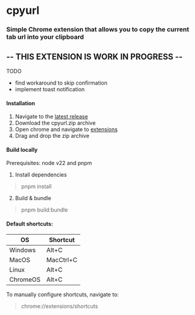 # cpyurl

### Simple Chrome extension that allows you to copy the current tab url into your clipboard

## -- THIS EXTENSION IS WORK IN PROGRESS --
TODO
- find workaround to skip confirmation
- implement toast notification

#### Installation
1. Navigate to the [latest release](https://github.com/DavidNiessen/cpyurl/releases)
2. Download the cpyurl.zip archive
3. Open chrome and navigate to [extensions](chrome://extensions/)
4. Drag and drop the zip archive

#### Build locally
Prerequisites: node v22 and pnpm

1. Install dependencies
> pnpm install
2. Build & bundle
> pnpm build:bundle

#### Default shortcuts:

| OS       | Shortcut  |
|----------|-----------|
| Windows  | Alt+C     |
| MacOS    | MacCtrl+C |
| Linux    | Alt+C     |
| ChromeOS | Alt+C     |

To manually configure shortcuts, navigate to:
> chrome://extensions/shortcuts
